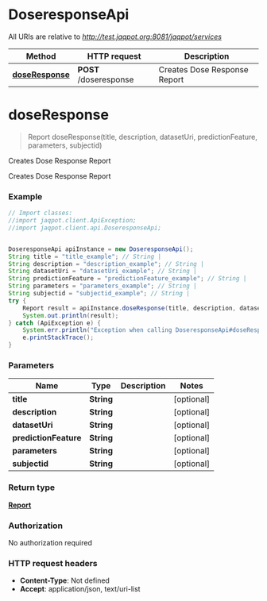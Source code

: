 # DoseresponseApi

All URIs are relative to *http://test.jaqpot.org:8081/jaqpot/services*

Method | HTTP request | Description
------------- | ------------- | -------------
[**doseResponse**](DoseresponseApi.md#doseResponse) | **POST** /doseresponse | Creates Dose Response Report


<a name="doseResponse"></a>
# **doseResponse**
> Report doseResponse(title, description, datasetUri, predictionFeature, parameters, subjectid)

Creates Dose Response Report

Creates Dose Response Report

### Example
```java
// Import classes:
//import jaqpot.client.ApiException;
//import jaqpot.client.api.DoseresponseApi;


DoseresponseApi apiInstance = new DoseresponseApi();
String title = "title_example"; // String | 
String description = "description_example"; // String | 
String datasetUri = "datasetUri_example"; // String | 
String predictionFeature = "predictionFeature_example"; // String | 
String parameters = "parameters_example"; // String | 
String subjectid = "subjectid_example"; // String | 
try {
    Report result = apiInstance.doseResponse(title, description, datasetUri, predictionFeature, parameters, subjectid);
    System.out.println(result);
} catch (ApiException e) {
    System.err.println("Exception when calling DoseresponseApi#doseResponse");
    e.printStackTrace();
}
```

### Parameters

Name | Type | Description  | Notes
------------- | ------------- | ------------- | -------------
 **title** | **String**|  | [optional]
 **description** | **String**|  | [optional]
 **datasetUri** | **String**|  | [optional]
 **predictionFeature** | **String**|  | [optional]
 **parameters** | **String**|  | [optional]
 **subjectid** | **String**|  | [optional]

### Return type

[**Report**](Report.md)

### Authorization

No authorization required

### HTTP request headers

 - **Content-Type**: Not defined
 - **Accept**: application/json, text/uri-list

